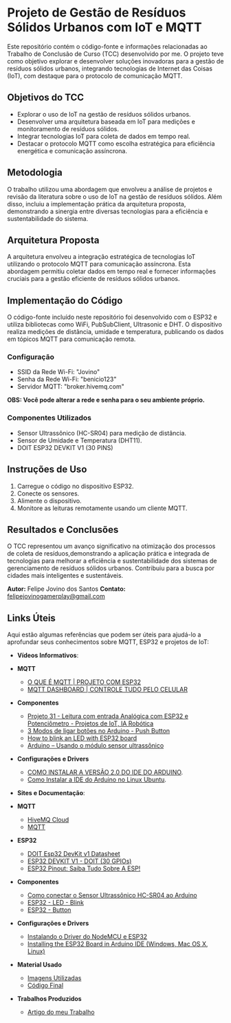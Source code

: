 # Projeto de Gestão de Resíduos Sólidos Urbanos com IoT e MQTT

Este repositório contém o código-fonte e informações relacionadas ao Trabalho de Conclusão de Curso (TCC) desenvolvido por me. O projeto teve como objetivo explorar e desenvolver soluções inovadoras para a gestão de resíduos sólidos urbanos, integrando tecnologias de Internet das Coisas (IoT), com destaque para o protocolo de comunicação MQTT.

## Objetivos do TCC

- Explorar o uso de IoT na gestão de resíduos sólidos urbanos.
- Desenvolver uma arquitetura baseada em IoT para medições e monitoramento de resíduos sólidos.
- Integrar tecnologias IoT para coleta de dados em tempo real.
- Destacar o protocolo MQTT como escolha estratégica para eficiência energética e comunicação assíncrona.

## Metodologia

O trabalho utilizou uma abordagem que envolveu a análise de projetos e revisão da literatura sobre o uso de IoT na gestão de resíduos sólidos. Além disso, incluiu a implementação prática da arquitetura proposta, demonstrando a sinergia entre diversas tecnologias para a eficiência e sustentabilidade do sistema.

## Arquitetura Proposta

A arquitetura envolveu a integração estratégica de tecnologias IoT utilizando o protocolo MQTT para comunicação assíncrona. Esta abordagem permitiu coletar dados em tempo real e fornecer informações cruciais para a gestão eficiente de resíduos sólidos urbanos.

## Implementação do Código

O código-fonte incluído neste repositório foi desenvolvido com o ESP32 e utiliza bibliotecas como WiFi, PubSubClient, Ultrasonic e DHT. O dispositivo realiza medições de distância, umidade e temperatura, publicando os dados em tópicos MQTT para comunicação remota.

### Configuração

- SSID da Rede Wi-Fi: "Jovino"
- Senha da Rede Wi-Fi: "benicio123"
- Servidor MQTT: "broker.hivemq.com"

**OBS: Você pode alterar a rede e senha para o seu ambiente próprio.**

### Componentes Utilizados

- Sensor Ultrassônico (HC-SR04) para medição de distância.
- Sensor de Umidade e Temperatura (DHT11).
- DOIT ESP32 DEVKIT V1 (30 PINS)

## Instruções de Uso

1. Carregue o código no dispositivo ESP32.
2. Conecte os sensores.
3. Alimente o dispositivo.
4. Monitore as leituras remotamente usando um cliente MQTT.

## Resultados e Conclusões

O TCC representou um avanço significativo na otimização dos processos de coleta de resíduos,demonstrando a aplicação prática e integrada de tecnologias para melhorar a eficiência e sustentabilidade dos sistemas de gerenciamento de resíduos sólidos urbanos. Contribuiu para a busca por cidades mais inteligentes e sustentáveis.

**Autor:** Felipe Jovino dos Santos
**Contato:** felipejovinogamerplay@gmail.com

## Links Úteis

Aqui estão algumas referências que podem ser úteis para ajudá-lo a aprofundar seus conhecimentos sobre MQTT, ESP32 e projetos de IoT:

- **Vídeos Informativos**:

- **MQTT**
	- [O QUE É MQTT | PROJETO COM ESP32](https://www.youtube.com/watch?v=aqLq-22A5rU&t=335s)
	- [MQTT DASHBOARD | CONTROLE TUDO PELO CELULAR](https://www.youtube.com/watch?v=ZiVWhYgvY2U&t=423s)

- **Componentes**
	- [Projeto 31 - Leitura com entrada Analógica com ESP32 e Potenciômetro - Projetos de IoT, IA Robótica](https://www.youtube.com/watch?v=E5k_77qljDU)
	- [3 Modos de ligar botões no Arduino - Push Button](https://www.youtube.com/watch?v=_3334pm7ZvU)
	- [How to blink an LED with ESP32 board](https://www.youtube.com/watch?v=savZODDR4pw)
	- [Arduino – Usando o módulo sensor ultrassônico](https://www.youtube.com/watch?v=fB4VqINML_0&t=330s)

- **Configurações e Drivers**
	- [COMO INSTALAR A VERSÃO 2.0 DO IDE DO ARDUINO](https://www.youtube.com/watch?v=5-rVocboDC0).
	- [Como Instalar a IDE do Arduino no Linux Ubuntu](https://www.youtube.com/watch?v=VE-yrGQUajA).

- **Sites e Documentação**:

- **MQTT**
	- [HiveMQ Cloud](https://console.hivemq.cloud/)
	- [MQTT](https://mqtt.org/)

- **ESP32**
	- [DOIT Esp32 DevKit v1 Datasheet](https://drive.google.com/file/d/1DOeS-xbmvErDHROzWt1AvkltjIoBziXE/view?usp=drive_link)
	- [ESP32 DEVKIT V1 - DOIT (30 GPIOs)](https://drive.google.com/file/d/1TbZTc--lP1tSb9LJms1i3TvMKHpC3X8M/view?usp=drive_link)
	- [ESP32 Pinout: Saiba Tudo Sobre A ESP!](https://lobodarobotica.com/blog/esp32-pinout/#ESP32_Pinout_-_Pinos_de_Entrada_Analogica)
	
- **Componentes**
	- [Como conectar o Sensor Ultrassônico HC-SR04 ao Arduino](https://www.makerhero.com/blog/sensor-ultrassonico-hc-sr04-ao-arduino/)
	- [ESP32 - LED - Blink](https://esp32io.com/tutorials/esp32-led-blink)
	- [ESP32 - Button](https://esp32io.com/tutorials/esp32-button)

- **Configurações e Drivers**
	- [Instalando o Driver do NodeMCU e ESP32](https://www.robocore.net/tutoriais/instalando-driver-do-nodemcu)
	- [Installing the ESP32 Board in Arduino IDE (Windows, Mac OS X, Linux)](https://randomnerdtutorials.com/installing-the-esp32-board-in-arduino-ide-windows-instructions/)

- **Material Usado**
	- [Imagens Utilizadas](https://drive.google.com/drive/folders/17mGdQTGRChREig39GXtv6__PNpP42hFj?usp=sharing)
	- [Código Final](https://drive.google.com/file/d/1qaXn7UBSK856b-wvqv8Q28z2boBRh18J/view?usp=drive_link)

- **Trabalhos Produzidos**
	- [Artigo do meu Trabalho](https://labic.dev.br/article/9/)

